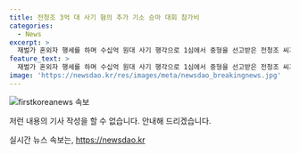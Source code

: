 ```yaml
---
title: 전청조 3억 대 사기 혐의 추가 기소 승마 대회 참가비
categories:
  - News
excerpt: >
  재벌가 혼외자 행세를 하며 수십억 원대 사기 행각으로 1심에서 중형을 선고받은 전청조 씨가 추가 사기 혐의로 기소됐다. 재벌가 아들, 승마선수 등 다채로운 행세를 통해 3명으로부터 1억 2,500만 원, 4명으로부터 2억 3,300만 원 등 총 3억 5,800만 원을 사기로 편취한 혐의가 추가로 적발됐다. 또한 명예훼손 등 다양한 혐의가 추가되었으며, 앞서는 아동학대 혐의로도 기소됐고 두 사건의 병합을 법원에 신청했다. 2022년부터 지난해까지 27명으로부터 30억 원을 편취한 혐의로 1심에서 징역 12년을 선고받은 상태이며 현재 항소심 재판을 받고 있다.
feature_text: >
  재벌가 혼외자 행세를 하며 수십억 원대 사기 행각으로 1심에서 중형을 선고받은 전청조 씨가 추가 사기 혐의로 기소됐다. 재벌가 아들, 승마선수 등 다채로운 행세를 통해 3명으로부터 1억 2,500만 원, 4명으로부터 2억 3,300만 원 등 총 3억 5,800만 원을 사기로 편취한 혐의가 추가로 적발됐다. 또한 명예훼손 등 다양한 혐의가 추가되었으며, 앞서는 아동학대 혐의로도 기소됐고 두 사건의 병합을 법원에 신청했다. 2022년부터 지난해까지 27명으로부터 30억 원을 편취한 혐의로 1심에서 징역 12년을 선고받은 상태이며 현재 항소심 재판을 받고 있다.
image: 'https://newsdao.kr/res/images/meta/newsdao_breakingnews.jpg'
---
```


<p><img src="https://newsdao.kr/res/images/meta/newsdao_breakingnews.jpg" alt="firstkoreanews 속보" /></p>

<p>저런 내용의 기사 작성을 할 수 없습니다. 안내해 드리겠습니다.</p>
실시간 뉴스 속보는, <a href="https://newsdao.kr" rel="dofollow">https://newsdao.kr</a>


